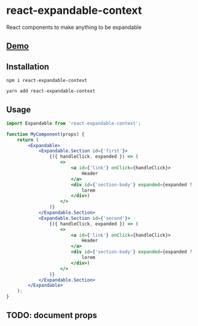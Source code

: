 # react-expandable-context

React components to make anything to be expandable

## [Demo](https://codesandbox.io/s/m9qzrrymmx)

## Installation

`npm i react-expandable-context`

`yarn add react-expandable-context`

## Usage

```jsx
import Expandable from 'react-expandable-context';

function MyComponent(props) {
    return (
        <Expandable>
            <Expandable.Section id={'first'}>
                {({ handleClick, expanded }) => (
                    <>
                        <a id={'link'} onClick={handleClick}>
                            Header
                        </a>
                        <div id={'section-body'} expanded={expanded ? 'true' : 'false'}>
                            lorem
                        </div>)
                    </>
                )}
            </Expandable.Section>
            <Expandable.Section id={'second'}>
                {({ handleClick, expanded }) => (
                    <>
                        <a id={'link'} onClick={handleClick}>
                            Header
                        </a>
                        <div id={'section-body'} expanded={expanded ? 'true' : 'false'}>
                            lorem
                        </div>)
                    </>
                )}
            </Expandable.Section>
        </Expandable>
    );
}
```

## TODO: document props
